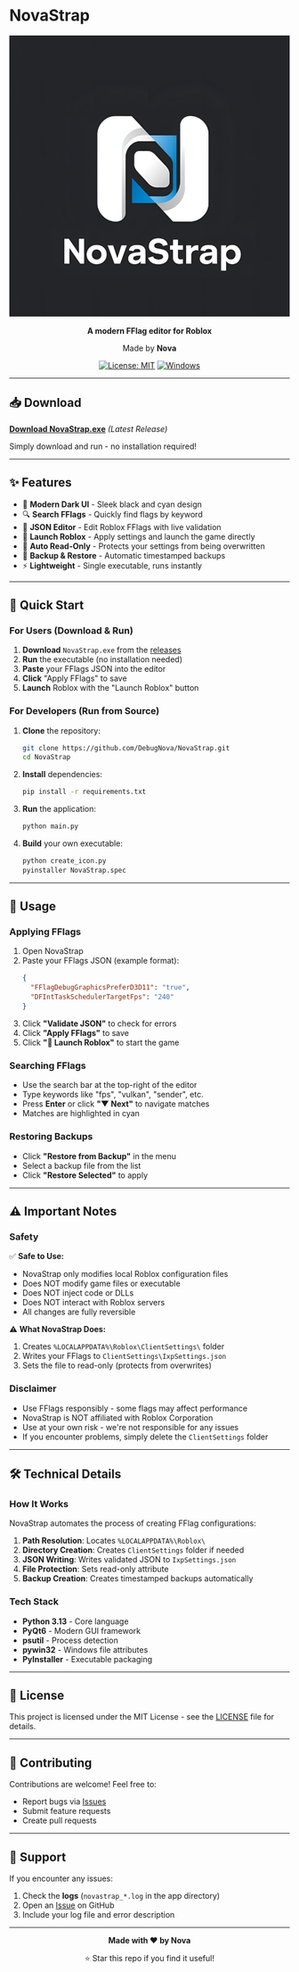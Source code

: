 # NovaStrap

<div align="center">

![NovaStrap Logo](novastrap_logo.png)

**A modern FFlag editor for Roblox**

Made by **Nova**

[![License: MIT](https://img.shields.io/badge/License-MIT-cyan.svg)](LICENSE)
[![Windows](https://img.shields.io/badge/Platform-Windows-blue.svg)](https://www.microsoft.com/windows)

</div>

---

## 📥 Download

**[Download NovaStrap.exe](dist/NovaStrap.exe)** *(Latest Release)*

Simply download and run - no installation required!

---

## ✨ Features

- 🎨 **Modern Dark UI** - Sleek black and cyan design
- 🔍 **Search FFlags** - Quickly find flags by keyword
- 📝 **JSON Editor** - Edit Roblox FFlags with live validation
- 🚀 **Launch Roblox** - Apply settings and launch the game directly
- 🔐 **Auto Read-Only** - Protects your settings from being overwritten
- 💾 **Backup & Restore** - Automatic timestamped backups
- ⚡ **Lightweight** - Single executable, runs instantly

---

## 🚀 Quick Start

### For Users (Download & Run)

1. **Download** `NovaStrap.exe` from the [releases](dist/NovaStrap.exe)
2. **Run** the executable (no installation needed)
3. **Paste** your FFlags JSON into the editor
4. **Click** "Apply FFlags" to save
5. **Launch** Roblox with the "Launch Roblox" button

### For Developers (Run from Source)

1. **Clone** the repository:
   ```bash
   git clone https://github.com/DebugNova/NovaStrap.git
   cd NovaStrap
   ```

2. **Install** dependencies:
   ```bash
   pip install -r requirements.txt
   ```

3. **Run** the application:
   ```bash
   python main.py
   ```

4. **Build** your own executable:
   ```bash
   python create_icon.py
   pyinstaller NovaStrap.spec
   ```

---

## 📖 Usage

### Applying FFlags

1. Open NovaStrap
2. Paste your FFlags JSON (example format):
   ```json
   {
     "FFlagDebugGraphicsPreferD3D11": "true",
     "DFIntTaskSchedulerTargetFps": "240"
   }
   ```
3. Click **"Validate JSON"** to check for errors
4. Click **"Apply FFlags"** to save
5. Click **"🚀 Launch Roblox"** to start the game

### Searching FFlags

- Use the search bar at the top-right of the editor
- Type keywords like "fps", "vulkan", "sender", etc.
- Press **Enter** or click **"▼ Next"** to navigate matches
- Matches are highlighted in cyan

### Restoring Backups

- Click **"Restore from Backup"** in the menu
- Select a backup file from the list
- Click **"Restore Selected"** to apply

---

## ⚠️ Important Notes

### Safety

✅ **Safe to Use:**
- NovaStrap only modifies local Roblox configuration files
- Does NOT modify game files or executable
- Does NOT inject code or DLLs
- Does NOT interact with Roblox servers
- All changes are fully reversible

⚠️ **What NovaStrap Does:**
1. Creates `%LOCALAPPDATA%\Roblox\ClientSettings\` folder
2. Writes your FFlags to `ClientSettings\IxpSettings.json`
3. Sets the file to read-only (protects from overwrites)

### Disclaimer

- Use FFlags responsibly - some flags may affect performance
- NovaStrap is NOT affiliated with Roblox Corporation
- Use at your own risk - we're not responsible for any issues
- If you encounter problems, simply delete the `ClientSettings` folder

---

## 🛠️ Technical Details

### How It Works

NovaStrap automates the process of creating FFlag configurations:

1. **Path Resolution**: Locates `%LOCALAPPDATA%\Roblox\`
2. **Directory Creation**: Creates `ClientSettings` folder if needed
3. **JSON Writing**: Writes validated JSON to `IxpSettings.json`
4. **File Protection**: Sets read-only attribute
5. **Backup Creation**: Creates timestamped backups automatically

### Tech Stack

- **Python 3.13** - Core language
- **PyQt6** - Modern GUI framework
- **psutil** - Process detection
- **pywin32** - Windows file attributes
- **PyInstaller** - Executable packaging

---

## 📄 License

This project is licensed under the MIT License - see the [LICENSE](LICENSE) file for details.

---

## 🤝 Contributing

Contributions are welcome! Feel free to:

- Report bugs via [Issues](https://github.com/DebugNova/NovaStrap/issues)
- Submit feature requests
- Create pull requests

---

## 💬 Support

If you encounter any issues:

1. Check the **logs** (`novastrap_*.log` in the app directory)
2. Open an [Issue](https://github.com/DebugNova/NovaStrap/issues) on GitHub
3. Include your log file and error description

---

<div align="center">

**Made with ❤️ by Nova**

⭐ Star this repo if you find it useful!

</div>
